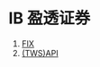 # IB 盈透证券
1. [FIX](https://github.com/hulingyue/notes/blob/main/TradingSystem/04.%20Desks/01.%20IB/01.%20fix.md)
2. [(TWS)API](https://www.interactivebrokers.com/cn/trading/ib-api.php)